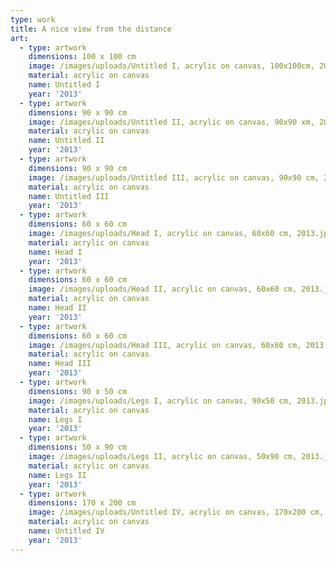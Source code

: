 ```yaml
---
type: work
title: A nice view from the distance
art:
  - type: artwork
    dimensions: 100 x 100 cm
    image: /images/uploads/Untitled I, acrylic on canvas, 100x100cm, 2013.jpg
    material: acrylic on canvas
    name: Untitled I
    year: '2013'
  - type: artwork
    dimensions: 90 x 90 cm
    image: /images/uploads/Untitled II, acrylic on canvas, 90x90 xm, 2013.jpg
    material: acrylic on canvas
    name: Untitled II
    year: '2013'
  - type: artwork
    dimensions: 90 x 90 cm
    image: /images/uploads/Untitled III, acrylic on canvas, 90x90 cm, 2013.jpg
    material: acrylic on canvas
    name: Untitled III
    year: '2013'
  - type: artwork
    dimensions: 60 x 60 cm
    image: /images/uploads/Head I, acrylic on canvas, 60x60 cm, 2013.jpg
    material: acrylic on canvas
    name: Head I
    year: '2013'
  - type: artwork
    dimensions: 60 x 60 cm
    image: /images/uploads/Head II, acrylic on canvas, 60x60 cm, 2013.jpg
    material: acrylic on canvas
    name: Head II
    year: '2013'
  - type: artwork
    dimensions: 60 x 60 cm
    image: /images/uploads/Head III, acrylic on canvas, 60x60 cm, 2013.jpg
    material: acrylic on canvas
    name: Head III
    year: '2013'
  - type: artwork
    dimensions: 90 x 50 cm
    image: /images/uploads/Legs I, acrylic on canvas, 90x50 cm, 2013.jpg
    material: acrylic on canvas
    name: Legs I
    year: '2013'
  - type: artwork
    dimensions: 50 x 90 cm
    image: /images/uploads/Legs II, acrylic on canvas, 50x90 cm, 2013.jpg
    material: acrylic on canvas
    name: Legs II
    year: '2013'
  - type: artwork
    dimensions: 170 x 200 cm
    image: /images/uploads/Untitled IV, acrylic on canvas, 170x200 cm, 2013.jpg
    material: acrylic on canvas
    name: Untitled IV
    year: '2013'
---
```

